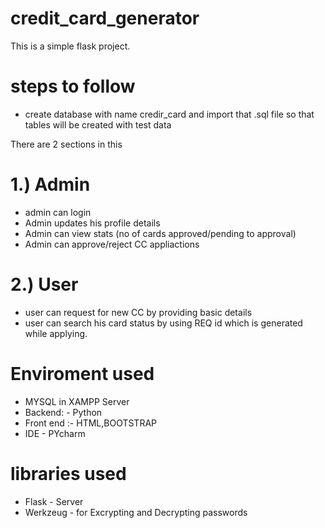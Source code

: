 # credit_card_generator

This is a simple flask project.

# steps to follow
 * create database with name credir_card and import that .sql file so that tables will be created with test data

There are 2 sections in this 
# 1.) Admin
  * admin can login
  * Admin updates his profile details
  * Admin can view stats (no of cards approved/pending to approval)
  * Admin can approve/reject CC appliactions
  
# 2.) User
  * user can request for new CC by providing basic details
  * user can search his card status by using REQ id which is generated while applying.
  
  
# Enviroment used
* MYSQL in XAMPP Server
* Backend: - Python
* Front end :- HTML,BOOTSTRAP
* IDE - PYcharm

# libraries used
* Flask  - Server
* Werkzeug -  for Excrypting and Decrypting passwords
